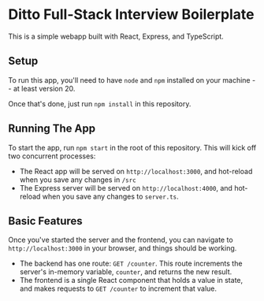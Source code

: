 # Ditto Full-Stack Interview Boilerplate

This is a simple webapp built with React, Express, and TypeScript.

## Setup

To run this app, you'll need to have `node` and `npm` installed on your machine -- at least version 20.

Once that's done, just run `npm install` in this repository.

## Running The App

To start the app, run `npm start` in the root of this repository.
This will kick off two concurrent processes:

- The React app will be served on `http://localhost:3000`, and hot-reload when you save any changes in `/src`
- The Express server will be served on `http://localhost:4000`, and hot-reload when you save any changes to `server.ts`.

## Basic Features

Once you've started the server and the frontend, you can navigate to `http://localhost:3000` in your browser, and things should be working.

- The backend has one route: `GET /counter`. This route increments the server's in-memory variable, `counter`, and returns the new result.
- The frontend is a single React component that holds a value in state, and makes requests to `GET /counter` to increment that value.
